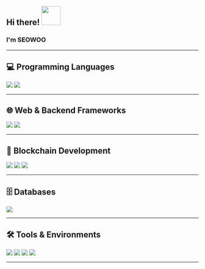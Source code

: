 <h2 align="left">
  <abc>
    <br>Hi there! <img src="https://c.tenor.com/gY2utO0pbwkAAAAi/smile-yana.gif" width="50"><br>
  </abc>
</h2> 

<h3 align="left">I'm SEOWOO</h3>

---

## 💻 Programming Languages  
<p>
  <img src="https://img.shields.io/badge/Java-007396?style=for-the-badge&logo=java&logoColor=white" />  
  <img src="https://img.shields.io/badge/JavaScript-F7DF1E?style=for-the-badge&logo=javascript&logoColor=black" />  
</p>

---

## 🌐 Web & Backend Frameworks  
<p>
  <img src="https://img.shields.io/badge/SpringBoot-6DB33F?style=for-the-badge&logo=springboot&logoColor=white" />  
  <img src="https://img.shields.io/badge/Node.js-339933?style=for-the-badge&logo=node.js&logoColor=white" />  
</p>

---

## 🔗 Blockchain Development  
<p>
  <img src="https://img.shields.io/badge/Web3.js-F16822?style=for-the-badge&logo=ethereum&logoColor=white" />  
  <img src="https://img.shields.io/badge/Solidity-363636?style=for-the-badge&logo=solidity&logoColor=white" />  
  <img src="https://img.shields.io/badge/Bitcoin-F7931A?style=for-the-badge&logo=bitcoin&logoColor=white" />  
</p>

---

## 🗄️ Databases  
<p>
  <img src="https://img.shields.io/badge/MySQL-4479A1?style=for-the-badge&logo=mysql&logoColor=white" />  
</p>

---

## 🛠️ Tools & Environments  
<p>
  <img src="https://img.shields.io/badge/Linux-FCC624?style=for-the-badge&logo=linux&logoColor=black" />  
  <img src="https://img.shields.io/badge/AWS-232F3E?style=for-the-badge&logo=amazon-aws&logoColor=white" />  
  <img src="https://img.shields.io/badge/Visual Studio Code-0078D7?style=for-the-badge&logo=visualstudiocode&logoColor=white" />  
  <img src="https://img.shields.io/badge/IntelliJ IDEA-000000?style=for-the-badge&logo=intellijidea&logoColor=white" />  
</p>

---

<!--
## 📊 Stats & Algorithm  
<p>
  <a href="https://solved.ac/tegfsl">
    <img src="http://mazassumnida.wtf/api/v2/generate_badge?boj=tegfsl" alt="Solved.ac Profile" />
  </a>
</p>
-->
<!-- Optional GitHub Stats -->
<!--
## 📈 GitHub Stats
![Anurag's GitHub stats](https://github-readme-stats.vercel.app/api?username=seowlee&show_icons=true&theme=highcontrast&cache_seconds=7200)  
[![Top Langs](https://github-readme-stats.vercel.app/api/top-langs/?username=seowlee&layout=compact&theme=highcontrast)](https://github.com/anuraghazra/github-readme-stats) 
-->


<!-- Hidden for now
**seowlee/seowlee** is a ✨ _special_ ✨ repository because its `README.md` (this file) appears on your GitHub profile.
-->

